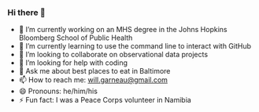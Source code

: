 ### Hi there 👋
- 🔭 I’m currently working on an MHS degree in the Johns Hopkins Bloomberg School of Public Health
- 🌱 I’m currently learning to use the command line to interact with GitHub
- 👯 I’m looking to collaborate on observational data projects
- 🤔 I’m looking for help with coding
- 💬 Ask me about best places to eat in Baltimore
- 📫 How to reach me: will.garneau@gmail.com
- 😄 Pronouns: he/him/his
- ⚡ Fun fact: I was a Peace Corps volunteer in Namibia

